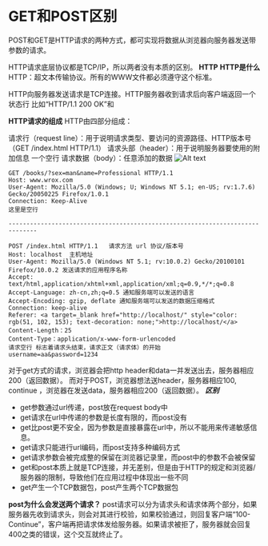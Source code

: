 # GET和POST区别
POST和GET是HTTP请求的两种方式，都可实现将数据从浏览器向服务器发送带参数的请求。

HTTP请求底层协议都是TCP/IP，所以两者没有本质的区别。
**HTTP**
**HTTP是什么**
HTTP：超文本传输协议。所有的WWW文件都必须遵守这个标准。

HTTP向服务器发送请求是TCP连接。HTTP服务器收到请求后向客户端返回一个状态行 比如“HTTP/1.1 200 OK”和

**HTTP请求的组成**
HTTP由四部分组成：

请求行（request line）：用于说明请求类型、要访问的资源路径、HTTP版本号（GET /index.html HTTP/1.1）
请求头部（header）：用于说明服务器要使用的附加信息
一个空行
请求数据（body）：任意添加的数据
![Alt text](https://img2018.cnblogs.com/blog/1722442/201906/1722442-20190621184936778-1359458815.png)
```
GET /books/?sex=man&name=Professional HTTP/1.1
Host: www.wrox.com
User-Agent: Mozilla/5.0 (Windows; U; Windows NT 5.1; en-US; rv:1.7.6)
Gecko/20050225 Firefox/1.0.1
Connection: Keep-Alive
这里是空行

------------------------------------------------------------------------------

POST /index.html HTTP/1.1   请求方法 url 协议/版本号
Host: localhost  主机地址
User-Agent: Mozilla/5.0 (Windows NT 5.1; rv:10.0.2) Gecko/20100101 Firefox/10.0.2 发送请求的应用程序名称
Accept: text/html,application/xhtml+xml,application/xml;q=0.9,*/*;q=0.8
Accept-Language: zh-cn,zh;q=0.5 通知服务端可以发送的语言
Accept-Encoding: gzip, deflate 通知服务端可以发送的数据压缩格式
Connection: keep-alive
Referer: <a target=_blank href="http://localhost/" style="color: rgb(51, 102, 153); text-decoration: none;">http://localhost/</a>
Content-Length：25
Content-Type：application/x-www-form-urlencoded
请求空行 标志着请求头结束，请求正文（请求体）的开始
username=aa&password=1234
```
对于get方式的请求，浏览器会把http header和data一并发送出去，服务器相应200（返回数据）。
而对于POST，浏览器想法送header，服务器相应100, continue ，浏览器在发送data，服务器相应200（返回数据）。
***区别***
* get参数通过url传递，post放在request body中
* get请求在url中传递的参数是长度有限的，而post没有
* get比post更不安全，因为参数是直接暴露在url中，所以不能用来传递敏感信息。
* get请求只能进行url编码，而post支持多种编码方式
* get请求参数会被完成整的保留在浏览器记录里，而post中的参数不会被保留
* get和post本质上就是TCP连接，并无差别，但是由于HTTP的规定和浏览器/服务器的限制，导致他们在应用过程中体现出一些不同
* get产生一个TCP数据包，post产生两个TCP数据包

**post为什么会发送两个请求？**
post请求可以分为请求头和请求体两个部分，如果服务器先收到请求头，则会对其进行校验，如果校验通过，则回复客户端“100-Continue”，客户端再把请求体发给服务器。如果请求被拒了，服务器就会回复400之类的错误，这个交互就终止了。
